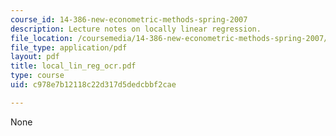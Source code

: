 ```yaml
---
course_id: 14-386-new-econometric-methods-spring-2007
description: Lecture notes on locally linear regression.
file_location: /coursemedia/14-386-new-econometric-methods-spring-2007/c978e7b12118c22d317d5dedcbbf2cae_local_lin_reg_ocr.pdf
file_type: application/pdf
layout: pdf
title: local_lin_reg_ocr.pdf
type: course
uid: c978e7b12118c22d317d5dedcbbf2cae

---
```

None